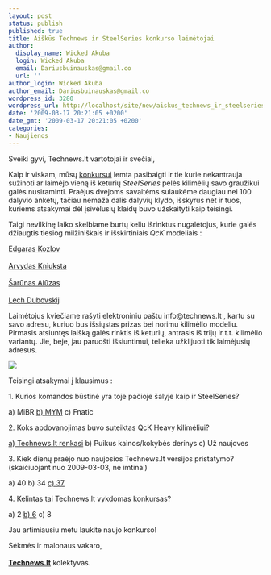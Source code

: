 ```yaml
---
layout: post
status: publish
published: true
title: Aiškūs Technews ir SteelSeries konkurso laimėtojai
author:
  display_name: Wicked Akuba
  login: Wicked Akuba
  email: Dariusbuinauskas@gmail.co
  url: ''
author_login: Wicked Akuba
author_email: Dariusbuinauskas@gmail.co
wordpress_id: 3280
wordpress_url: http://localhost/site/new/aiskus_technews_ir_steelseries_konkurso_laimetojai/
date: '2009-03-17 20:21:05 +0200'
date_gmt: '2009-03-17 20:21:05 +0200'
categories:
- Naujienos
---
```

<p>Sveiki gyvi, Technews.lt vartotojai ir svečiai,</p>
<p>Kaip ir viskam, mūsų <a class="ns" href="http://www.technews.lt/tekstas/Technewslt_konkursas___net_4_SteelSeries_produktai.html;;">konkursui</a> lemta pasibaigti ir tie kurie nekantrauja sužinoti ar laimėjo vieną iš keturių <i>SteelSeries </i>pelės kilimėlių savo graužikui galės nusiraminti. Praėjus dvejoms savaitėms sulaukėme daugiau nei 100 dalyvio anketų, tačiau nemaža dalis dalyvių klydo, išskyrus net ir tuos, kuriems atsakymai dėl įsivėlusių klaidų buvo užskaityti kaip teisingi.</p>
<p>Taigi nevilkinę laiko skelbiame burtų keliu išrinktus nugalėtojus, kurie galės džiaugtis tiesiog milžiniškais ir išskirtiniais <i>QcK </i>modeliais :</p>
<p><u>Edgaras Kozlov</u><br />
<br /><u>Arvydas Kniuksta</u><br />
<br /><u>Šarūnas Alūzas</u><br />
<br /><u>Lech Dubovskij</u></p>
<p>Laimėtojus kviečiame rašyti elektroniniu paštu info@technews.lt , kartu su savo adresu, kuriuo bus išsiųstas prizas bei norimu kilimėlio modeliu. Pirmasis atsiuntęs laišką galės rinktis iš keturių, antrasis iš trijų ir t.t. kilimėlio variantų. Jie, beje, jau paruošti išsiuntimui, telieka užklijuoti tik laimėjusių adresus.</p>
<p><img src="http://akuba.technews.lt/konkursui.jpg" /></p>
<p>Teisingi atsakymai į klausimus :</p>
<p>1. Kurios komandos būstinė yra toje pačioje šalyje kaip ir SteelSeries?</p>
<p>a) MiBR <u>b) MYM</u> c) Fnatic</p>
<p>2. Koks apdovanojimas buvo suteiktas QcK Heavy kilimėliui?</p>
<p><u>a) Technews.lt renkasi</u> b)  Puikus kainos/kokybės derinys  c) Už naujoves</p>
<p>3. Kiek dienų praėjo nuo naujosios Technews.lt versijos pristatymo? (skaičiuojant nuo 2009-03-03, ne imtinai)</p>
<p>a) 40  b) 34 <u>c) 37</u></p>
<p>4. Kelintas tai Technews.lt vykdomas konkursas?</p>
<p>a) 2  <u>b) 6</u>  c) 8</p>
<p>Jau artimiausiu metu laukite naujo konkurso!</p>
<p>Sėkmės ir malonaus vakaro,<br />
<br /><u><b>Technews.lt</u></b> kolektyvas.<br /></p>

